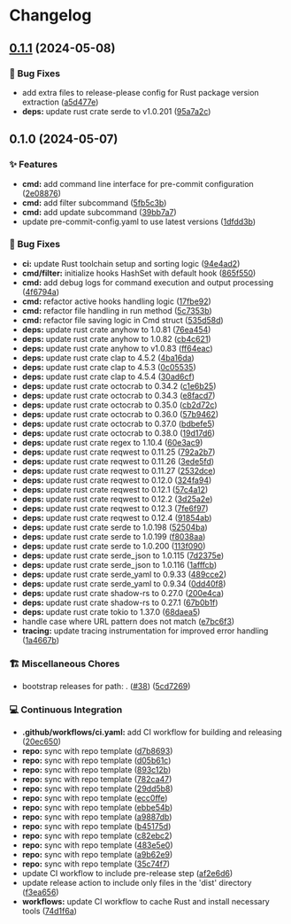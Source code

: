 # Changelog

## [0.1.1](https://github.com/liblaf/pre-commit-hooks/compare/v0.1.0...v0.1.1) (2024-05-08)


### 🐛 Bug Fixes

* add extra files to release-please config for Rust package version extraction ([a5d477e](https://github.com/liblaf/pre-commit-hooks/commit/a5d477ef857d4bfc407a8a69592c9a27efc03d07))
* **deps:** update rust crate serde to v1.0.201 ([95a7a2c](https://github.com/liblaf/pre-commit-hooks/commit/95a7a2c93f477f7c29f9e54deb8bf88cfaeae8ed))

## 0.1.0 (2024-05-07)

### ✨ Features

- **cmd:** add command line interface for pre-commit configuration ([2e08876](https://github.com/liblaf/pre-commit-hooks/commit/2e088763de388a8f4e782e4f1ccce26b025836c4))
- **cmd:** add filter subcommand ([5fb5c3b](https://github.com/liblaf/pre-commit-hooks/commit/5fb5c3b8c0700a459690c4a3e999f3ac4b1efb9f))
- **cmd:** add update subcommand ([39bb7a7](https://github.com/liblaf/pre-commit-hooks/commit/39bb7a7bb30b8d251a39417714f35fa3a1e9673d))
- update pre-commit-config.yaml to use latest versions ([1dfdd3b](https://github.com/liblaf/pre-commit-hooks/commit/1dfdd3bc24879a5489d9b7fc573a200fe958074f))

### 🐛 Bug Fixes

- **ci:** update Rust toolchain setup and sorting logic ([94e4ad2](https://github.com/liblaf/pre-commit-hooks/commit/94e4ad24776fa9337370ca4f9bece956fda5b21c))
- **cmd/filter:** initialize hooks HashSet with default hook ([865f550](https://github.com/liblaf/pre-commit-hooks/commit/865f5502453a84bdeff5695e19f92bddc578bc2b))
- **cmd:** add debug logs for command execution and output processing ([4f6794a](https://github.com/liblaf/pre-commit-hooks/commit/4f6794a68f9a2827f54d8269ba0c929df5e445f0))
- **cmd:** refactor active hooks handling logic ([17fbe92](https://github.com/liblaf/pre-commit-hooks/commit/17fbe922a33d2490c35336c10d7a720978ad3fab))
- **cmd:** refactor file handling in run method ([5c7353b](https://github.com/liblaf/pre-commit-hooks/commit/5c7353b4253f6232197e31b5290e1fcb327023d0))
- **cmd:** refactor file saving logic in Cmd struct ([535d58d](https://github.com/liblaf/pre-commit-hooks/commit/535d58db082dfd15de40d3ca7af766dd6bef477f))
- **deps:** update rust crate anyhow to 1.0.81 ([76ea454](https://github.com/liblaf/pre-commit-hooks/commit/76ea454db32b6fe92154bf6903f8015f720000f6))
- **deps:** update rust crate anyhow to 1.0.82 ([cb4c621](https://github.com/liblaf/pre-commit-hooks/commit/cb4c621f947fa64f8b6227a99a4a82edcd0cd610))
- **deps:** update rust crate anyhow to v1.0.83 ([ff64eac](https://github.com/liblaf/pre-commit-hooks/commit/ff64eac23c19c24b3064069348eb5f15bf4a40ef))
- **deps:** update rust crate clap to 4.5.2 ([4ba16da](https://github.com/liblaf/pre-commit-hooks/commit/4ba16daffa41a63ea3c10f8c9aa7e97f6943d8c1))
- **deps:** update rust crate clap to 4.5.3 ([0c05535](https://github.com/liblaf/pre-commit-hooks/commit/0c05535fdb437850afe218abe3aa63551a426091))
- **deps:** update rust crate clap to 4.5.4 ([30ad6cf](https://github.com/liblaf/pre-commit-hooks/commit/30ad6cf5af24a99305f48e32f9f573122e5ce871))
- **deps:** update rust crate octocrab to 0.34.2 ([c1e6b25](https://github.com/liblaf/pre-commit-hooks/commit/c1e6b25066a72e6cb527f7ce017c9ca9e1b2ba92))
- **deps:** update rust crate octocrab to 0.34.3 ([e8facd7](https://github.com/liblaf/pre-commit-hooks/commit/e8facd798e9bbcff22766b99e2647ac6e7b19f33))
- **deps:** update rust crate octocrab to 0.35.0 ([cb2d72c](https://github.com/liblaf/pre-commit-hooks/commit/cb2d72ce1cc401e37e8ca91b9905b7207ceaf99f))
- **deps:** update rust crate octocrab to 0.36.0 ([57b9462](https://github.com/liblaf/pre-commit-hooks/commit/57b9462dd80ffa039febee20d8d4924a7f7a5c49))
- **deps:** update rust crate octocrab to 0.37.0 ([bdbefe5](https://github.com/liblaf/pre-commit-hooks/commit/bdbefe50473150c9d9d25921dc3da50b8e7983f2))
- **deps:** update rust crate octocrab to 0.38.0 ([19d17d6](https://github.com/liblaf/pre-commit-hooks/commit/19d17d6fde70b9d7181977138e434801978257a5))
- **deps:** update rust crate regex to 1.10.4 ([60e3ac9](https://github.com/liblaf/pre-commit-hooks/commit/60e3ac93b3c63f03907b7ed9cdfde0d66d1881f5))
- **deps:** update rust crate reqwest to 0.11.25 ([792a2b7](https://github.com/liblaf/pre-commit-hooks/commit/792a2b7ef4bc8abc4c391e2d9de871476f6a0b5b))
- **deps:** update rust crate reqwest to 0.11.26 ([3ede5fd](https://github.com/liblaf/pre-commit-hooks/commit/3ede5fd2c76a00f16b531955cce064289254ba1b))
- **deps:** update rust crate reqwest to 0.11.27 ([2532dce](https://github.com/liblaf/pre-commit-hooks/commit/2532dce8c0d92c0be1a787f5d870356c19d6988d))
- **deps:** update rust crate reqwest to 0.12.0 ([324fa94](https://github.com/liblaf/pre-commit-hooks/commit/324fa949dab0e56a8abb6ad436c0813e40f6ab01))
- **deps:** update rust crate reqwest to 0.12.1 ([57c4a12](https://github.com/liblaf/pre-commit-hooks/commit/57c4a12d1b1711078c34437bf9c405c374c0961c))
- **deps:** update rust crate reqwest to 0.12.2 ([3d25a2e](https://github.com/liblaf/pre-commit-hooks/commit/3d25a2e108422c5e44c8a44b6a1166cbda0d6009))
- **deps:** update rust crate reqwest to 0.12.3 ([7fe6f97](https://github.com/liblaf/pre-commit-hooks/commit/7fe6f97760d7ebfdafb70e47bda5bbafa632f6e7))
- **deps:** update rust crate reqwest to 0.12.4 ([91854ab](https://github.com/liblaf/pre-commit-hooks/commit/91854abd021261d64fde94f6327d5df7ac098e27))
- **deps:** update rust crate serde to 1.0.198 ([52504ba](https://github.com/liblaf/pre-commit-hooks/commit/52504bae357605e19c5faae499db206e4d684dbb))
- **deps:** update rust crate serde to 1.0.199 ([f8038aa](https://github.com/liblaf/pre-commit-hooks/commit/f8038aa8bf68e87ac8d233605137e73bfc61fd76))
- **deps:** update rust crate serde to 1.0.200 ([113f090](https://github.com/liblaf/pre-commit-hooks/commit/113f0902465c7d5ec3b8f19f2ae4a22e27e90a4c))
- **deps:** update rust crate serde_json to 1.0.115 ([7d2375e](https://github.com/liblaf/pre-commit-hooks/commit/7d2375ef68eef4879ac0b975be85a62f528ee723))
- **deps:** update rust crate serde_json to 1.0.116 ([1afffcb](https://github.com/liblaf/pre-commit-hooks/commit/1afffcb6a3f34a897f455ecd8bbcc6b83b0f6e5b))
- **deps:** update rust crate serde_yaml to 0.9.33 ([489cce2](https://github.com/liblaf/pre-commit-hooks/commit/489cce22e2970d52d44f3d79cdde784022149f93))
- **deps:** update rust crate serde_yaml to 0.9.34 ([0dd40f8](https://github.com/liblaf/pre-commit-hooks/commit/0dd40f85fd4f4dac1bc6937518aef56219c71203))
- **deps:** update rust crate shadow-rs to 0.27.0 ([200e4ca](https://github.com/liblaf/pre-commit-hooks/commit/200e4cae46dd119f7e64a10d21275b226f9b2ca4))
- **deps:** update rust crate shadow-rs to 0.27.1 ([67b0b1f](https://github.com/liblaf/pre-commit-hooks/commit/67b0b1f5c4ce1c89a983d02763f628131f37cce5))
- **deps:** update rust crate tokio to 1.37.0 ([68daea5](https://github.com/liblaf/pre-commit-hooks/commit/68daea5b0142da9f182e313bad2e5d745228cf80))
- handle case where URL pattern does not match ([e7bc6f3](https://github.com/liblaf/pre-commit-hooks/commit/e7bc6f3ffdbfec31715211bff8bb05f4a1b447ba))
- **tracing:** update tracing instrumentation for improved error handling ([1a4667b](https://github.com/liblaf/pre-commit-hooks/commit/1a4667b4e743aaf698a4b85281207263c691fa14))

### 🏗 Miscellaneous Chores

- bootstrap releases for path: . ([#38](https://github.com/liblaf/pre-commit-hooks/issues/38)) ([5cd7269](https://github.com/liblaf/pre-commit-hooks/commit/5cd7269444e3a957680200d619b225134d99786e))

### 💻 Continuous Integration

- **.github/workflows/ci.yaml:** add CI workflow for building and releasing ([20ec650](https://github.com/liblaf/pre-commit-hooks/commit/20ec650e8fbfe5e79249c42a645173827b765557))
- **repo:** sync with repo template ([d7b8693](https://github.com/liblaf/pre-commit-hooks/commit/d7b86937a5904a303eec508e0e47199aab01f3dc))
- **repo:** sync with repo template ([d05b61c](https://github.com/liblaf/pre-commit-hooks/commit/d05b61c2b912963becf3f3873979595653762976))
- **repo:** sync with repo template ([893c12b](https://github.com/liblaf/pre-commit-hooks/commit/893c12bd037b65bbf6266f52cf1a6ff76ba0b352))
- **repo:** sync with repo template ([782ca47](https://github.com/liblaf/pre-commit-hooks/commit/782ca479d7084c61fb4ad099155f58fb727ffe42))
- **repo:** sync with repo template ([29dd5b8](https://github.com/liblaf/pre-commit-hooks/commit/29dd5b866f1db3ffb16b28f6b6b6195905d4d182))
- **repo:** sync with repo template ([ecc0ffe](https://github.com/liblaf/pre-commit-hooks/commit/ecc0ffe18e1557cafb6636cd52139e660f472e4c))
- **repo:** sync with repo template ([ebbe54b](https://github.com/liblaf/pre-commit-hooks/commit/ebbe54ba0b086ac88a896e345b6cc5516fe3de76))
- **repo:** sync with repo template ([a9887db](https://github.com/liblaf/pre-commit-hooks/commit/a9887db5049e5c97cd0f40493711cd057b72311d))
- **repo:** sync with repo template ([b45175d](https://github.com/liblaf/pre-commit-hooks/commit/b45175d6e0e481aa9f7a4ce58df9299e030de56d))
- **repo:** sync with repo template ([c82ebc2](https://github.com/liblaf/pre-commit-hooks/commit/c82ebc2ee29b872c00f69906a3106f143f1f1734))
- **repo:** sync with repo template ([483e5e0](https://github.com/liblaf/pre-commit-hooks/commit/483e5e0c750d68532d23a0e47363e9ea08f8b388))
- **repo:** sync with repo template ([a9b62e9](https://github.com/liblaf/pre-commit-hooks/commit/a9b62e91a8455530e0e36934222d4d57dd6e4a40))
- **repo:** sync with repo template ([35c74f7](https://github.com/liblaf/pre-commit-hooks/commit/35c74f794ba80e7ea677c8d7ae919b090cee7eac))
- update CI workflow to include pre-release step ([af2e6d6](https://github.com/liblaf/pre-commit-hooks/commit/af2e6d689ad97f128edfef8eaa32451c95c82626))
- update release action to include only files in the 'dist' directory ([f3ea656](https://github.com/liblaf/pre-commit-hooks/commit/f3ea656902fcc12e230438ac869fc998c4c5ec3b))
- **workflows:** update CI workflow to cache Rust and install necessary tools ([74d1f6a](https://github.com/liblaf/pre-commit-hooks/commit/74d1f6a3758fcfa2898bfa945ca86477ce9e5463))
